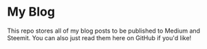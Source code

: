# My Blog

This repo stores all of my blog posts to be published to Medium and Steemit.  You can also just read them here on GitHub if you'd like!
